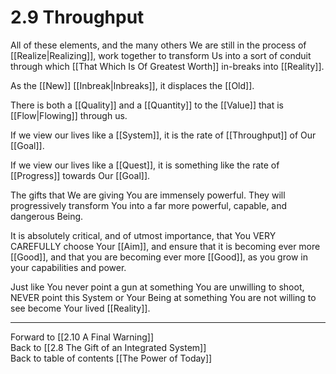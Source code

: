 # 2.9 Throughput
All of these elements, and the many others We are still in the process of [[Realize|Realizing]], work together to transform Us into a sort of conduit through which [[That Which Is Of Greatest Worth]] in-breaks into [[Reality]].  

As the [[New]] [[Inbreak|Inbreaks]], it displaces the [[Old]]. 

There is both a [[Quality]] and a [[Quantity]] to the [[Value]] that is [[Flow|Flowing]] through us.  

If we view our lives like a [[System]], it is the rate of [[Throughput]] of Our [[Goal]].  

If we view our lives like a [[Quest]], it is something like the rate of [[Progress]] towards Our [[Goal]].  

The gifts that We are giving You are immensely powerful. They will progressively transform You into a far more powerful, capable, and dangerous Being.  

It is absolutely critical, and of utmost importance, that You VERY CAREFULLY choose Your [[Aim]], and ensure that it is becoming ever more [[Good]], and that you are becoming ever more [[Good]], as you grow in your capabilities and power.   

Just like You never point a gun at something You are unwilling to shoot, NEVER point this System or Your Being at something You are not willing to see become Your lived [[Reality]].  

___

Forward to [[2.10 A Final Warning]]  
Back to [[2.8 The Gift of an Integrated System]]  
Back to table of contents [[The Power of Today]]  
